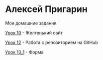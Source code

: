 # Алексей Пригарин
Мои домашние задания

[Урок 10](https://brainlesswild.github.io/lesson_10/ "Дз") - Желтенький сайт

[Урок 12](https://brainlesswild.github.io/lesson_12/ "Дз") - Работа с репозиторием на GitHub 

[Урок 13_1](https://brainlesswild.github.io/lesson_13_1/ "Дз") - Форма


